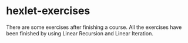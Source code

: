 # hexlet-exercises
There are some exercises after finishing a course. All the exercises have been finished by using Linear Recursion and Linear Iteration.
